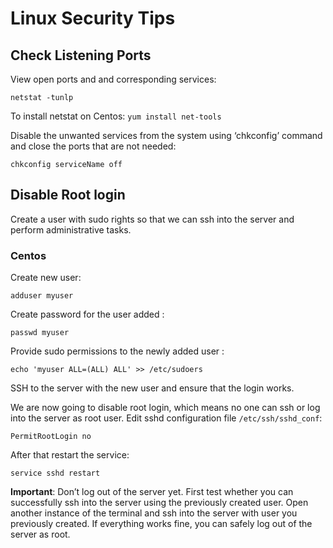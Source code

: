 # Linux Security Tips

## Check Listening Ports

View open ports and and corresponding services:

```
netstat -tunlp
```

To install netstat on Centos: `yum install net-tools`

Disable the unwanted services from the system using ‘chkconfig’ command and close the ports that are not needed:

```
chkconfig serviceName off
```

## Disable Root login

Create a user with sudo rights so that we can ssh into the server and perform administrative tasks.

### Centos

Create new user:

```
adduser myuser
```

Create password for the user added :

```
passwd myuser
```

Provide sudo permissions to the newly added user :
```
echo 'myuser ALL=(ALL) ALL' >> /etc/sudoers
```

SSH to the server with the new user and ensure that the login works.

We are now going to disable root login, which means no one can ssh or log into the server as root user. 
Edit sshd configuration file `/etc/ssh/sshd_conf`:

```
PermitRootLogin no
```

After that restart the service:

```
service sshd restart
```

**Important**: Don’t log out of the server yet. First test whether you can successfully ssh into the server using the previously created user. Open another instance of the terminal and ssh into the server with user you previously created. 
If everything works fine, you can safely log out of the server as root.

